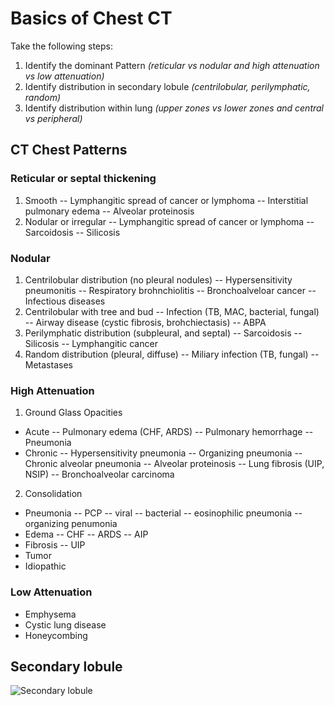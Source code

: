 # Basics of Chest CT
Take the following steps:
1. Identify the dominant Pattern *(reticular vs nodular and high attenuation vs low attenuation)* 
2. Identify distribution in secondary lobule *(centrilobular, perilymphatic, random)*
3. Identify distribution within lung *(upper zones vs lower zones and central vs peripheral)*

## CT Chest Patterns
### Reticular or septal thickening
1. Smooth
-- Lymphangitic spread of cancer or lymphoma
-- Interstitial pulmonary edema
-- Alveolar proteinosis
3. Nodular or irregular
-- Lymphangitic spread of cancer or lymphoma
-- Sarcoidosis
-- Silicosis

### Nodular
1. Centrilobular distribution (no pleural nodules)
-- Hypersensitivity pneumonitis
-- Respiratory brohnchiolitis
-- Bronchoalveloar cancer
-- Infectious diseases
2. Centrilobular with tree and bud
-- Infection (TB, MAC, bacterial, fungal)
-- Airway disease (cystic fibrosis, brohchiectasis)
-- ABPA
3. Perilymphatic distribution (subpleural, and septal)
-- Sarcoidosis
-- Silicosis
-- Lymphangitic cancer
4. Random distribution (pleural, diffuse)
-- Miliary infection (TB, fungal)
-- Metastases
### High Attenuation
1. Ground Glass Opacities
- Acute
-- Pulmonary edema (CHF, ARDS)
-- Pulmonary hemorrhage
-- Pneumonia
- Chronic
-- Hypersensitivity pneumonia
-- Organizing pneumonia
-- Chronic alveolar pneumonia
-- Alveolar proteinosis
-- Lung fibrosis (UIP, NSIP)
-- Bronchoalveolar carcinoma
2. Consolidation
- Pneumonia
-- PCP
-- viral 
-- bacterial
-- eosinophilic pneumonia
-- organizing penumonia
- Edema
-- CHF
-- ARDS
-- AIP
- Fibrosis
-- UIP
- Tumor
- Idiopathic 

### Low Attenuation
- Emphysema
- Cystic lung disease
- Honeycombing

## Secondary lobule

![Secondary lobule](https://images.radiopaedia.org/images/335613/683689b399c8f6da29db25206ffb12_jumbo.jpeg)


<!--stackedit_data:
eyJoaXN0b3J5IjpbLTIwOTk5NzI1NzQsLTE5NzQ2NzMzMDUsMT
M1MjA3MDYyNywtMTA3MzgxMzEzNyw0NDM4Njk1MjVdfQ==
-->